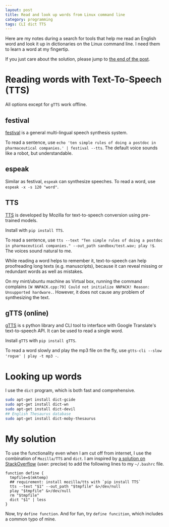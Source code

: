 ```yaml
---
layout: post
title: Read and look up words from Linux command line
category: programming
tags: CLI dict TTS
---
```


Here are my notes during a search for tools that help me read an English word and look it up in dictionaries on the Linux command line. I need them to learn a word at my fingertip.

If you just care about the solution, please jump to [the end of the post](#my-solution).

# Reading words with Text-To-Speech (TTS)

All options except for `gTTS` work offline.

## festival

[festival](https://wiki.archlinux.org/title/Festival) is a general multi-lingual speech synthesis system.

To read a sentence, use `echo 'ten simple rules of doing a postdoc in pharmaceutical companies.' | festival --tts`. The default voice sounds like a robot, but understandable.

## espeak

Similar as festival, `espeak` can synthesize speeches. To read a word, use `espeak -x -s 120 "word"`.

## TTS

[TTS](https://github.com/mozilla/TTS) is developed by Mozilla for text-to-speech conversion using pre-trained models.

Install with `pip install TTS`.

To read a sentence, use `tts --text "Ten simple rules of doing a postdoc in pharmaceutical companies." --out_path sandbox/test.wav; play !$`. The voices sound natural to me.

While reading a word helps to remember it, text-to-speech can help proofreading long texts (e.g. manuscripts), because it can reveal missing or redundant words as well as mistakes.

On my mint/ubuntu machine as Virtual box, running the command complains `[W NNPACK.cpp:79] Could not initialize NNPACK! Reason: Unsupported hardware.`. However, it does not cause any problem of synthesizing the text.

## gTTS (online)

[gTTS](https://gtts.readthedocs.io/en/latest/) is s python library and CLI tool to interface with Google Translate's text-to-speech API. It can be used to read a single word.

Install `gTTS` with `pip install gTTS`.

To read a word slowly and play the mp3 file on the fly, use `gtts-cli --slow 'rogue' | play -t mp3 -`.

# Looking up words

I use the `dict` program, which is both fast and comprehensive.

```bash
sudo apt-get install dict-gcide
sudo apt-get install dict-wn
sudo apt-get install dict-devil
## English Thesaurus database
sudo apt-get install dict-moby-thesaurus
```

# My solution

To use the functionality even when I am cut off from internet, I use the
combination of `Mozilla/TTS` and `dict`. I am inspired by [a solution on
StackOverflow](https://askubuntu.com/questions/170775/offline-dictionary-with-pronunciation-and-usages)
(user: precise) to add the following lines to my `~/.bashrc` file.

```
function define {
  tmpfile=$(mktemp)
  ## requirement: install mozilla/tts with `pip install TTS`
  tts --text "$1" --out_path "$tmpfile" &>/dev/null
  play "$tmpfile" &>/dev/null
  rm "$tmpfile"
  dict "$1" | less
}
```

Now, try `define function`. And for fun, try `define funcition`, which includes a common typo of mine.
